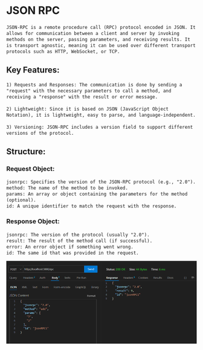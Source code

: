 # JSON RPC
    JSON-RPC is a remote procedure call (RPC) protocol encoded in JSON. It allows for communication between a client and server by invoking methods on the server, passing parameters, and receiving results. It is transport agnostic, meaning it can be used over different transport protocols such as HTTP, WebSocket, or TCP.

## Key Features:
    1) Requests and Responses: The communication is done by sending a "request" with the necessary parameters to call a method, and receiving a "response" with the result or error message.

    2) Lightweight: Since it is based on JSON (JavaScript Object Notation), it is lightweight, easy to parse, and language-independent.

    3) Versioning: JSON-RPC includes a version field to support different versions of the protocol.

## Structure:
### Request Object:
    jsonrpc: Specifies the version of the JSON-RPC protocol (e.g., "2.0").
    method: The name of the method to be invoked.
    params: An array or object containing the parameters for the method (optional).
    id: A unique identifier to match the request with the response.

### Response Object:
    jsonrpc: The version of the protocol (usually "2.0").
    result: The result of the method call (if successful).
    error: An error object if something went wrong.
    id: The same id that was provided in the request.

![alt text](./images/image.png)
